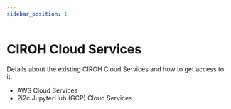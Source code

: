 ```yaml
---
sidebar_position: 1
---
```

# CIROH Cloud Services

Details about the existing CIROH Cloud Services and how to get access to it.

- AWS Cloud Services
- 2i2c JupyterHub (GCP) Cloud Services